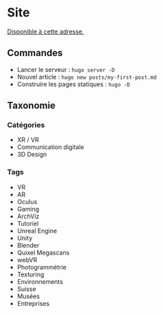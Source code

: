 # Site

[Disponible à cette adresse.](https://mikael-ruffieux.github.io/labveiltech/)

## Commandes

- Lancer le serveur : `hugo server -D`
- Nouvel article : `hugo new posts/my-first-post.md`
- Construire les pages statiques : `hugo -D`

## Taxonomie

### Catégories
- XR / VR
- Communication digitale
- 3D Design

### Tags
- VR
- AR
- Oculus
- Gaming
- ArchViz
- Tutoriel
- Unreal Engine
- Unity
- Blender
- Quixel Megascans
- webVR
- Photogrammétrie
- Texturing
- Environnements
- Suisse
- Musées
- Entreprises
